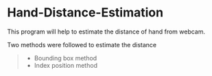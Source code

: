 # Hand-Distance-Estimation

This program will help to estimate the distance of hand from webcam.

Two methods were followed to estimate the distance
>- Bounding box method
>- Index position method

